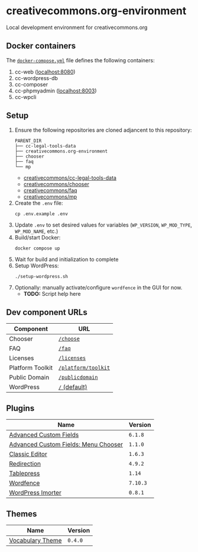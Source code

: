 # creativecommons.org-environment

Local development environment for creativecommons.org


## Docker containers

The [`docker-compose.yml`](docker-comose.yml) file defines the following
containers:

1. cc-web ([localhost:8080](http://localhost:8080/))
2. cc-wordpress-db
3. cc-composer
4. cc-phpmyadmin ([localhost:8003](http://localhost:8003/))
5. cc-wpcli


## Setup

1. Ensure the following repositories are cloned adjancent to this repository:
    ```
    PARENT_DIR
    ├── cc-legal-tools-data
    ├── creativecommons.org-environment
    ├── chooser
    ├── faq
    └── mp
    ```
   - [creativecommons/cc-legal-tools-data][gh-cc-legal-tools-data]
   - [creativecommons/chooser][gh-chooser]
   - [creativecommons/faq][gh-faq]
   - [creativecommons/mp][gh-mp]
2. Create the `.env` file:
    ```shell
    cp .env.example .env
    ```
3. Update `.env` to set desired values for variables (`WP_VERSION`,
   `WP_MOD_TYPE`, `WP_MOD_NAME`, etc.)
4. Build/start Docker:
    ```shell
    docker compose up
    ```
5. Wait for build and initialization to complete
6. Setup WordPress:
    ```shell
    ./setup-wordpress.sh
    ```
7. Optionally: manually activate/configure `wordfence` in the GUI for now.
    - **TODO:** Script help here

[gh-cc-legal-tools-data]: https://github.com/creativecommons/cc-legal-tools-data
[gh-chooser]: https://github.com/creativecommons/chooser
[gh-faq]: https://github.com/creativecommons/faq
[gh-mp]: https://github.com/creativecommons/mp


## Dev component URLs

| Component        | URL                           |
| ---------------- | ----------------------------- |
| Chooser          | [`/choose`][dev-choose]       |
| FAQ              | [`/faq`][dev-faq]             |
| Licenses         | [`/licenses`][dev-licenses]   |
| Platform Toolkit | [`/platform/toolkit`][dev-mp] |
| Public Domain    | [`/publicdomain`][dev-public] |
| WordPress        | [`/` (default)][dev-wp]       |

[dev-choose]: http://localhost:8080/choose
[dev-faq]: http://localhost:8080/faq
[dev-licenses]: http://localhost:8080/licenses
[dev-mp]: http://localhost:8080/platform/toolkit
[dev-public]: http://localhost:8080/publicdomain
[dev-wp]: http://localhost:8080/


## Plugins

| Name                                                     | Version  |
| -------------------------------------------------------- | -------- |
| [Advanced Custom Fields][adv-custom-fields]              | `6.1.8`  |
| [Advanced Custom Fields: Menu Chooser][acf-menu-chooser] | `1.1.0`  |
| [Classic Editor][classic-editor]                         | `1.6.3`  |
| [Redirection][redirection]                               | `4.9.2`  |
| [Tablepress][tablepress]                                 | `1.14`   |
| [Wordfence][wordfence]                                   | `7.10.3` |
| [WordPress Imorter][wp-importer]                         | `0.8.1`  |

[adv-custom-fields]: https://wordpress.org/plugins/advanced-custom-fields/
[acf-menu-chooser]: https://github.com/reyhoun/acf-menu-chooser
[classic-editor]: https://wordpress.org/plugins/classic-editor/
[redirection]: https://wordpress.org/plugins/redirection/
[tablepress]: https://wordpress.org/plugins/tablepress/
[wordfence]: https://wordpress.org/plugins/wordfence/
[wp-importer]: https://wordpress.org/plugins/wordpress-importer/


## Themes

| Name                                                     | Version  |
| -------------------------------------------------------- | -------- |
| [Vocabulary Theme][vocabulary-theme]                     | `0.4.0`  |


[vocabulary-theme]: https://github.com/creativecommons/vocabulary-theme
